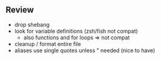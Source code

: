 ## Review
- drop shebang
- look for variable definitions (zsh/fish not compat)
  - also functions and for loops => not compat
- cleanup / format entire file
- aliases use single quotes unless " needed (nice to have)